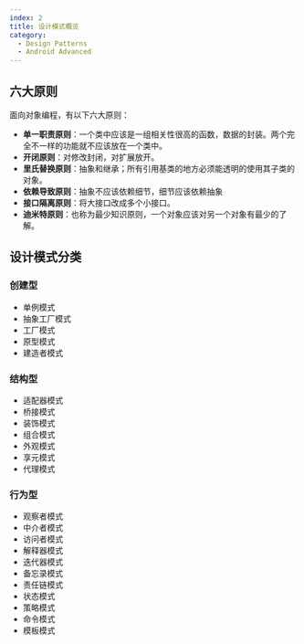 ```yaml
---
index: 2
title: 设计模式概览
category: 
  - Design Patterns
  - Android Advanced
---
```


## 六大原则

面向对象编程，有以下六大原则：

- **单一职责原则**：一个类中应该是一组相关性很高的函数，数据的封装。两个完全不一样的功能就不应该放在一个类中。
- **开闭原则**：对修改封闭，对扩展放开。
- **里氏替换原则**：抽象和继承；所有引用基类的地方必须能透明的使用其子类的对象。
- **依赖导致原则**：抽象不应该依赖细节，细节应该依赖抽象
- **接口隔离原则**：将大接口改成多个小接口。
- **迪米特原则**：也称为最少知识原则，一个对象应该对另一个对象有最少的了解。

## 设计模式分类

### 创建型

- 单例模式
- 抽象工厂模式
- 工厂模式
- 原型模式
- 建造者模式

### 结构型

- 适配器模式
- 桥接模式
- 装饰模式
- 组合模式
- 外观模式
- 享元模式
- 代理模式

### 行为型

- 观察者模式
- 中介者模式
- 访问者模式
- 解释器模式
- 迭代器模式
- 备忘录模式
- 责任链模式
- 状态模式
- 策略模式
- 命令模式
- 模板模式

